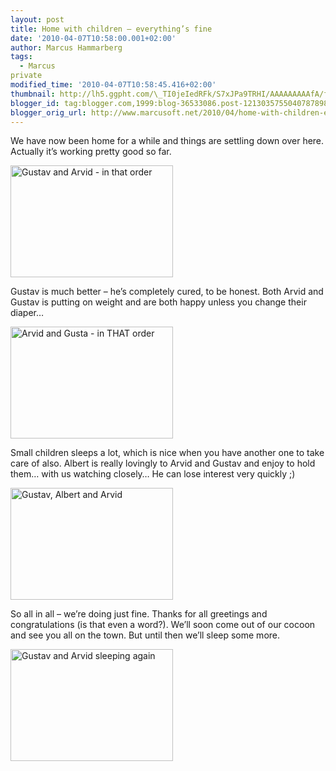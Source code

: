 ```yaml
---
layout: post
title: Home with children – everything’s fine
date: '2010-04-07T10:58:00.001+02:00'
author: Marcus Hammarberg
tags:
  - Marcus
private
modified_time: '2010-04-07T10:58:45.416+02:00'
thumbnail: http://lh5.ggpht.com/\_TI0jeIedRFk/S7xJPa9TRHI/AAAAAAAAAfA/fSeWajJw4IE/s72-c/DSC_2212_thumb%5B1%5D.jpg?imgmax=800
blogger_id: tag:blogger.com,1999:blog-36533086.post-1213035755040787898
blogger_orig_url: http://www.marcusoft.net/2010/04/home-with-children-everythings-fine.html
---
```



We have now been home for a while and things are settling down over
here. Actually it’s working pretty good so far.

[<img
src="http://lh5.ggpht.com/_TI0jeIedRFk/S7xJPa9TRHI/AAAAAAAAAfA/fSeWajJw4IE/DSC_2212_thumb%5B1%5D.jpg?imgmax=800"
title="Gustav and Arvid - in that order"
style="border-right-width: 0px; display: inline; border-top-width: 0px; border-bottom-width: 0px; border-left-width: 0px"
data-border="0" width="260" height="179"
alt="Gustav and Arvid - in that order" />](http://lh3.ggpht.com/_TI0jeIedRFk/S7xJOwzDekI/AAAAAAAAAe8/m6PbMC4-m7U/s1600-h/DSC_2212%5B3%5D.jpg)

Gustav is much better – he’s completely cured, to be honest. Both Arvid
and Gustav is putting on weight and are both happy unless you change
their diaper…

[<img
src="http://lh6.ggpht.com/_TI0jeIedRFk/S7xJPyDmCmI/AAAAAAAAAfI/KXVXKI8bpxs/DSC_2190_thumb%5B1%5D.jpg?imgmax=800"
title="Arvid and Gusta - in THAT order"
style="border-right-width: 0px; display: inline; border-top-width: 0px; border-bottom-width: 0px; border-left-width: 0px"
data-border="0" width="260" height="179"
alt="Arvid and Gusta - in THAT order" />](http://lh5.ggpht.com/_TI0jeIedRFk/S7xJPkyO1XI/AAAAAAAAAfE/pgT9RzlUN-g/s1600-h/DSC_2190%5B3%5D.jpg)

Small children sleeps a lot, which is nice when you have another one to
take care of also. Albert is really lovingly to Arvid and Gustav and
enjoy to hold them… with us watching closely… He can lose interest very
quickly ;)

[<img
src="http://lh6.ggpht.com/_TI0jeIedRFk/S7xJQiPXUfI/AAAAAAAAAfQ/-PxwELelAVE/DSC_2194_thumb%5B1%5D.jpg?imgmax=800"
title="Gustav, Albert and Arvid"
style="border-right-width: 0px; display: inline; border-top-width: 0px; border-bottom-width: 0px; border-left-width: 0px"
data-border="0" width="260" height="179"
alt="Gustav, Albert and Arvid" />](http://lh4.ggpht.com/_TI0jeIedRFk/S7xJQT9iByI/AAAAAAAAAfM/fs3n0_TjQ4k/s1600-h/DSC_2194%5B3%5D.jpg)

So all in all – we’re doing just fine. Thanks for all greetings and
congratulations (is that even a word?). We’ll soon come out of our
cocoon and see you all on the town. But until then we’ll sleep some
more.

[<img
src="http://lh3.ggpht.com/_TI0jeIedRFk/S7xJREgKmRI/AAAAAAAAAfY/5ZQcS1O0MXA/DSC_2215_thumb%5B1%5D.jpg?imgmax=800"
title="Gustav and Arvid sleeping again"
style="border-right-width: 0px; display: inline; border-top-width: 0px; border-bottom-width: 0px; border-left-width: 0px"
data-border="0" width="260" height="179"
alt="Gustav and Arvid sleeping again" />](http://lh3.ggpht.com/_TI0jeIedRFk/S7xJQ76LbNI/AAAAAAAAAfU/0y3oPjUc9g8/s1600-h/DSC_2215%5B3%5D.jpg)
